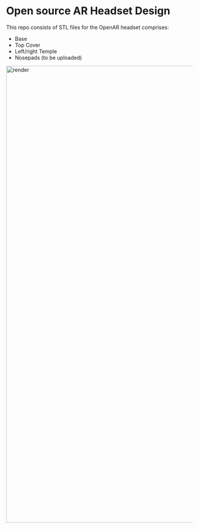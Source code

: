 # Open source AR Headset Design

This repo consists of STL files for the OpenAR headset comprises:
  - Base
  - Top Cover
  - Left/right Temple
  - Nosepads (to be uploaded)

<img width="1235" alt="render" src="https://user-images.githubusercontent.com/46408299/190994339-c4917bd2-492e-4f36-9f24-740cbb6d74cc.png">

